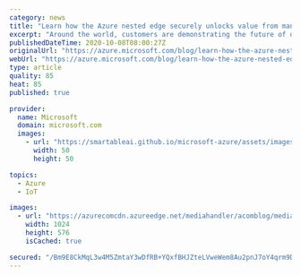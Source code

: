 ```yaml
---
category: news
title: "Learn how the Azure nested edge securely unlocks value from manufacturing data"
excerpt: "Around the world, customers are demonstrating the future of data-driven manufacturing. Dutch paint company AkzoNobel transformed from a manual operation to one focused on expanding a modern digital performance solution across its European factories. Swedish Manufacturer, Sandvik Coromant saw a 40 percent"
publishedDateTime: 2020-10-08T08:00:27Z
originalUrl: "https://azure.microsoft.com/blog/learn-how-the-azure-nested-edge-securely-unlocks-value-from-manufacturing-data/"
webUrl: "https://azure.microsoft.com/blog/learn-how-the-azure-nested-edge-securely-unlocks-value-from-manufacturing-data/"
type: article
quality: 85
heat: 85
published: true

provider:
  name: Microsoft
  domain: microsoft.com
  images:
    - url: "https://smartableai.github.io/microsoft-azure/assets/images/organizations/microsoft.com-50x50.jpg"
      width: 50
      height: 50

topics:
  - Azure
  - IoT

images:
  - url: "https://azurecomcdn.azureedge.net/mediahandler/acomblog/media/Default/blog/af029def-0bf2-45e0-bbe5-fac513a1fb12.jpg"
    width: 1024
    height: 576
    isCached: true

secured: "/Bm9E8CkMqL3w4M5ZmtaY3wDfRB+YQxfBHJZteLVweWem8Au2pnJ7oY4qrm9DPYibv3grmvQwwpr/JT6uxfmcRck9KT2Bh64RA7ehO44mRJCL6Invjc0W/O22lo0Z7sjySbHUP5VwbEJFCJ7yumknvv6E8yP4TF81VK1QrkbefeZ3pV6Bq2hVaBMKs+dx73bBg7++CFDgaWdSM6zAbIrHjTKHYUNDuiZK1cxuWTQiHEl22jaoUK7S+cYumql+r6+V4kWdY//5MGL67T3fd8osAwswal5yeEo2cBKCqMS315BNYCNTvTgim9PqfgvAcTnN0JNVAl/9ft6rfk/i5HaHmkxb3PTzUsFTbICiwd8Ju4=;GX0MamQSWBulwe6Rr74FlA=="
---
```


